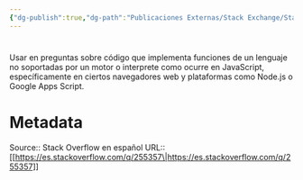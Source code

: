 ```yaml
---
{"dg-publish":true,"dg-path":"Publicaciones Externas/Stack Exchange/Stack Overflow en español/es.stackoverflow.com-255357.md","permalink":"/publicaciones-externas/stack-exchange/stack-overflow-en-espanol/es-stackoverflow-com-255357/","hide":true,"noteIcon":"default","created":"2024-04-03T12:49:10.759-06:00","updated":"2024-04-05T16:43:55.279-06:00"}
---
```


# 

Usar en preguntas sobre código que implementa funciones de un lenguaje no soportadas por un motor o interprete como ocurre en JavaScript, específicamente en ciertos navegadores web y plataformas como Node.js o Google Apps Script.

# Metadata
Source:: Stack Overflow en español
URL:: [[https://es.stackoverflow.com/q/255357\|https://es.stackoverflow.com/q/255357]]

